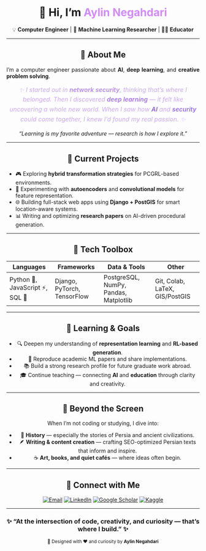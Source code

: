 <!-- ✨ Aylin Negahdari | GitHub Profile README ✨ -->
<div align="center">

<h1>🌸 Hi, I’m <span style="color:#d18aff;">Aylin Negahdari</span></h1>

<p>
💡 <b>Computer Engineer</b> | 🤖 <b>Machine Learning Researcher</b> | 🧑‍🏫 <b>Educator</b><br>
</p>


---

<h2>🧬 About Me</h2>

<p align="justify">
I’m a computer engineer passionate about <b>AI</b>, <b>deep learning</b>, and <b>creative problem solving</b>.  
<p align="center" style="color:#caa9f8; font-size: 16px; font-style: italic; line-height: 1.6; margin-top: 15px;">
✨ I started out in <span style="color:#b388eb; font-weight:600;">network security</span>, thinking that’s where I belonged. 
Then I discovered <span style="color:#a371f7; font-weight:600;">deep learning</span> — it felt like uncovering a whole new world. 
When I saw how <span style="color:#8b5cf6; font-weight:600;">AI</span> and 
<span style="color:#946cfb; font-weight:600;">security</span> could come together, 
I knew I’d found my real passion. ✨
</p>

</p>

<p align="center"><i>“Learning is my favorite adventure — research is how I explore it.”</i></p>

---

<h2>🧠 Current Projects</h2>

<ul align="left">
  <li>🎮 Exploring <b>hybrid transformation strategies</b> for PCGRL-based environments.</li>
  <li>🧮 Experimenting with <b>autoencoders</b> and <b>convolutional models</b> for feature representation.</li>
  <li>🌐 Building full-stack web apps using <b>Django + PostGIS</b> for smart location-aware systems.</li>
  <li>📊 Writing and optimizing <b>research papers</b> on AI-driven procedural generation.</li>
</ul>

---

<h2>🧰 Tech Toolbox</h2>

<div align="center">
  
| Languages | Frameworks | Data & Tools | Other |
|------------|-------------|--------------|--------|
| Python 🐍, JavaScript ⚡, SQL 💾 | Django, PyTorch, TensorFlow | PostgreSQL, NumPy, Pandas, Matplotlib | Git, Colab, LaTeX, GIS/PostGIS |

</div>

---

<h2>🚀 Learning & Goals</h2>

<ul>
  <li>🔍 Deepen my understanding of <b>representation learning</b> and <b>RL-based generation</b>.</li>
  <li>🧩 Reproduce academic ML papers and share implementations.</li>
  <li>📚 Build a strong research profile for future graduate work abroad.</li>
  <li>🎓 Continue teaching — connecting <b>AI</b> and <b>education</b> through clarity and creativity.</li>
</ul>

---

<h2>🌱 Beyond the Screen</h2>

<p>
When I’m not coding or studying, I dive into:
</p>
<ul>
  <li>🏺 <b>History</b> — especially the stories of Persia and ancient civilizations.</li>
  <li>🪶 <b>Writing & content creation</b> — crafting SEO-optimized Persian texts that inform and inspire.</li>
  <li>☕ <b>Art, books, and quiet cafés</b> — where ideas often begin.</li>
</ul>

---

<h2>💌 Connect with Me</h2>

<p align="center">
  <a href="mailto:your-email@example.com"><img src="https://img.shields.io/badge/Email-%23caa9f8?style=for-the-badge&logo=gmail&logoColor=white" alt="Email"></a>
  <a href="https://www.linkedin.com/in/your-profile" target="_blank"><img src="https://img.shields.io/badge/LinkedIn-%23946ef5?style=for-the-badge&logo=linkedin&logoColor=white" alt="LinkedIn"></a>
  <a href="https://scholar.google.com/" target="_blank"><img src="https://img.shields.io/badge/Google_Scholar-%238a63d2?style=for-the-badge&logo=google-scholar&logoColor=white" alt="Google Scholar"></a>
  <a href="https://www.kaggle.com/" target="_blank"><img src="https://img.shields.io/badge/Kaggle-%23496fed?style=for-the-badge&logo=kaggle&logoColor=white" alt="Kaggle"></a>
</p>

---

<h3 align="center">
✨ “At the intersection of code, creativity, and curiosity — that’s where I build.” ✨
</h3>

<p align="center">
<sub>🌸 Designed with ❤️ and curiosity by <b>Aylin Negahdari</b></sub>
</p>

</div>
